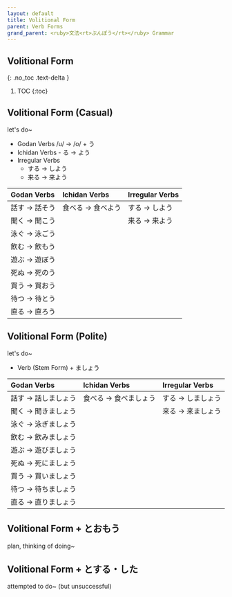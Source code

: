 ```yaml
---
layout: default
title: Volitional Form
parent: Verb Forms
grand_parent: <ruby>文法<rt>ぶんぽう</rt></ruby> Grammar
---
```


## Volitional Form
{: .no_toc .text-delta }

1. TOC
{:toc}

## Volitional Form (Casual)
let's do~
- Godan Verbs /u/ → /o/ + う
- Ichidan Verbs - る → よう
- Irregular Verbs
  - する → しよう
  - 来る → 来よう

| Godan Verbs   | Ichidan Verbs     | Irregular Verbs |
|:------------- |:----------------- |:--------------- |
| 話す → 話そう | 食べる → 食べよう | する → しよう   |
| 聞く → 聞こう |                   | 来る → 来よう   |
| 泳ぐ → 泳ごう |                   |                 |
| 飲む → 飲もう |                   |                 |
| 遊ぶ → 遊ぼう |                   |                 |
| 死ぬ → 死のう |                   |                 |
| 買う → 買おう |                   |                 |
| 待つ → 待とう |                   |                 |
| 直る → 直ろう |                   |                 |

## Volitional Form (Polite)
let's do~
- Verb (Stem Form) + ましょう

| Godan Verbs         | Ichidan Verbs         | Irregular Verbs   |
|:------------------- |:--------------------- |:----------------- |
| 話す → 話しましょう | 食べる → 食べましょう | する → しましょう |
| 聞く → 聞きましょう |                       | 来る → 来ましょう |
| 泳ぐ → 泳ぎましょう |                       |                   |
| 飲む → 飲みましょう |                       |                   |
| 遊ぶ → 遊びましょう |                       |                   |
| 死ぬ → 死にましょう |                       |                   |
| 買う → 買いましょう |                       |                   |
| 待つ → 待ちましょう |                       |                   |
| 直る → 直りましょう |                       |                   |

## Volitional Form + とおもう
plan, thinking of doing~

## Volitional Form + とする・した
attempted to do~ (but unsuccessful)
